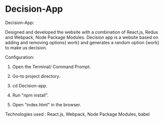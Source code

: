 # Decision-App

Decision-App:

Designed and developed the website with a combination of React.js, Redux and Webpack, Node Package Modules. Decision app is a website based on adding and removing options{ work} and generates a random option {work} to make us decision.

Configuration:

1. Open the Terminal/ Command Prompt.

2. Go-to project directory.

3. cd Decision-app.

4. Run "npm install".

5. Open "index.html" in the browser.

Technologies used : React.js, Webpack, Node Package Modules, babel
